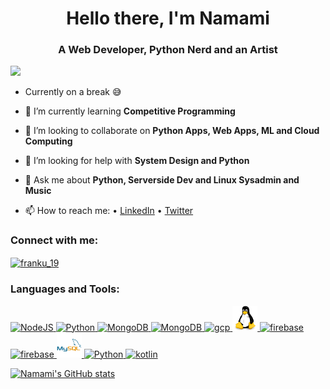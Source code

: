 <h1 align="center">Hello there, I'm Namami</h1>
<h3 align="center">A Web Developer, Python Nerd and an Artist</h3>

![](https://komarev.com/ghpvc/?username=NamamiShanker)

- Currently on a break 😅

- 🌱 I’m currently learning **Competitive Programming**

- 👯 I’m looking to collaborate on **Python Apps, Web Apps, ML and Cloud Computing**

- 🤝 I’m looking for help with **System Design and Python**

- 💬 Ask me about **Python, Serverside Dev and Linux Sysadmin and Music**

- 📫 How to reach me: • <a href="https://www.linkedin.com/in/namamishanker/">LinkedIn</a> • <a href="https://twitter.com/namami_shanker">Twitter</a> 

<h3 align="left">Connect with me:</h3>
<p align="left">
<!-- <a href="https://www.linkedin.com/in/namamishanker/" target="blank"><img align="center" src="https://www.flaticon.com/svg/vstatic/svg/1384/1384046.svg?token=exp=1613380952~hmac=6d6855acae6af46e321abf2e9c128a7f" alt="https://www.linkedin.com/in/namamishanker/" height="30" width="40" /></a> -->
<a href="https://www.instagram.com/franku_19/" target="blank"><img align="center" src="https://cdn.jsdelivr.net/npm/simple-icons@3.0.1/icons/instagram.svg" alt="franku_19" height="30" width="40" /></a>

<h3 align="left">Languages and Tools:</h3>
<p align="left">
  <a href="https://nodejs.org" target="_blank"> <img src="https://nodejs.org/static/images/logos/nodejs-new-pantone-black.svg" alt="NodeJS" height="40"/> </a> 
  <a href="https://www.python.org/" target="_blank"> <img src="https://www.python.org/static/community_logos/python-logo-master-v3-TM-flattened.png" alt="Python" height="40"/> </a> 
  <a href="https://www.mongodb.com/" target="_blank"> <img src="https://cdn.iconscout.com/icon/free/png-256/mongodb-3-1175138.png" alt="MongoDB" height="40"/> </a> 
  <a href="http://expressjs.com/" target="_blank"> <img src="https://expressjs.com/images/favicon.png" alt="MongoDB" height="40"/> </a> 
  <a href="https://cloud.google.com" target="_blank"> <img src="https://www.vectorlogo.zone/logos/google_cloud/google_cloud-icon.svg" alt="gcp"height="40"/> </a> 
  <a href="https://www.linux.org/" target="_blank"> <img src="https://raw.githubusercontent.com/devicons/devicon/master/icons/linux/linux-original.svg" alt="linux" height="40"/> </a>
  <a href="https://firebase.google.com/" target="_blank"> <img src="https://www.vectorlogo.zone/logos/firebase/firebase-icon.svg" alt="firebase" width="40" height="40"/> </a> 
  <a href="https://developers.google.com/web/tools/puppeteer/" target="_blank"> <img src="https://developers.google.com/web/tools/images/puppeteer.png" alt="firebase" height="40"/> </a> 
  <a href="https://www.mysql.com/" target="_blank"> <img src="https://raw.githubusercontent.com/devicons/devicon/master/icons/mysql/mysql-original-wordmark.svg" alt="mysql" height="40"/> </a>
  <a href="https://www.java.com/en/" target="_blank"> <img src="https://1000logos.net/wp-content/uploads/2020/09/Java-Logo.png" alt="Python" height="40"/> </a>  
  <a href="https://kotlinlang.org" target="_blank"> <img src="https://www.vectorlogo.zone/logos/kotlinlang/kotlinlang-icon.svg" alt="kotlin" height="40"/> </a> 
</p>

[![Namami's GitHub stats](https://github-readme-stats.vercel.app/api?username=NamamiShanker&show_icons=true&theme=radical)](https://github.com/NamamiShanker)
